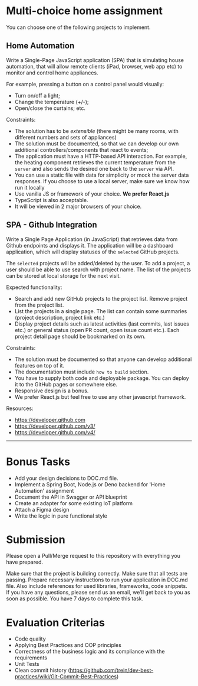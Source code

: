 # Multi-choice home assignment

You can choose one of the following projects to implement. 

## Home Automation

Write a Single-Page JavaScript application (SPA) that is simulating house automation, that will allow remote clients (iPad, browser, web app etc) to monitor and control home appliances.

For example, pressing a button on a control panel would visually:
- Turn on/off a light;
- Change the temperature (+/-);
- Open/close the curtains;
etc.

Constraints:
- The solution has to be *extensible* (there might be many rooms, with different numbers and sets of appliances)
- The solution must be documented, so that we can develop our own additional controllers/components that react to events;
- The application must have a HTTP-based API interaction. For example, the heating component retrieves the current temperature from the `server` and also sends the desired one back to the `server` via API.
- You can use a static file with data for simplicity or mock the server data responses. If you choose to use a local server, make sure we know how run it locally
- Use vanilla JS or framework of your choice. **We prefer React.js**
- TypeScript is also acceptable.
- It will be viewed in 2 major browsers of your choice.


## SPA - Github Integration

Write a Single Page Application (in JavaScript) that retrieves data from Github endpoints and displays it.
The application will be a dashboard application, which will display statuses of the `selected` GitHub projects.

The `selected` projects will be added/deleted by the user. To add a project, a user should be able to use search with project name. The list of the projects can be stored at local storage for the next visit.

Expected functionality:
- Search and add new GitHub projects to the project list. Remove project from the project list.
- List the projects in a single page. The list can contain some summaries (project description, project link etc.)
- Display project details such as latest activities (last commits, last issues etc.) or general status (open PR count, open issue count etc.). Each project detail page should be bookmarked on its own.

Constraints:
- The solution must be documented so that anyone can develop additional features on top of it. 
- The documentation must include `how to build` section.
- You have to supply both code and deployable package. You can deploy it to the GitHub pages or somewhere else.
- Responsive design is a bonus.
- We prefer React.js but feel free to use any other javascript framework.

Resources:
- https://developer.github.com
- https://developer.github.com/v3/
- https://developer.github.com/v4/

------

# Bonus Tasks

- Add your design decisions to DOC.md file.
- Implement a Spring Boot, Node.js or Deno backend for 'Home Automation' assignment
- Document the API in Swagger or API blueprint
- Create an adapter for some existing IoT platform
- Attach a Figma design
- Write the logic in pure functional style

# Submission

Please open a Pull/Merge request to this repository with everything you have prepared.

Make sure that the project is building correctly.
Make sure that all tests are passing.
Prepare necessary instructions to run your application in DOC.md file. Also include references for used libraries, frameworks, code snippets.
If you have any questions, please send us an email, we'll get back to you as soon as possible.
You have 7 days to complete this task.

# Evaluation Criterias

- Code quality
- Applying Best Practices and OOP principles
- Correctness of the business logic and its compliance with the requirements
- Unit Tests
- Clean commit history (https://github.com/trein/dev-best-practices/wiki/Git-Commit-Best-Practices)
 
